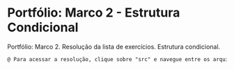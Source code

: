 # Portfólio: Marco 2 - Estrutura Condicional

Portfólio: Marco 2. Resolução da lista de exercícios. Estrutura condicional.

```diff 
@ Para acessar a resolução, clique sobre "src" e navegue entre os arquivos lá contidos.
```
